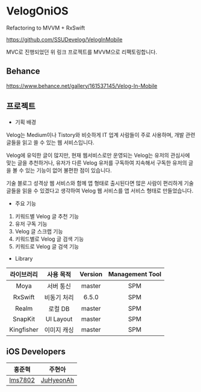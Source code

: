 # VelogOniOS
Refactoring to MVVM + RxSwift

https://github.com/SSUDevelog/VelogInMobile

MVC로 진행되었던 위 링크 프로젝트를 MVVM으로 리팩토링합니다.

## Behance
https://www.behance.net/gallery/161537145/Velog-In-Mobile

## 프로젝트
 
- 기획 배경

Velog는 Medium이나 Tistory와 비슷하게 IT 업계 사람들이 주로 사용하며, 개발 관련 글들을 읽고 쓸 수 있는 웹 서비스입니다.

Velog에 유익한 글이 많지만, 현재 웹서비스로만 운영되는 Velog는 유저의 관심사에 맞는 글을 추천하거나, 유저가 다른 Velog 유저를 구독하여 지속해서 구독한 유저의 글을 볼 수 있는 기능이 없어 불편한 점이 있습니다.

기술 블로그 성격상 웹 서비스와 함께 앱 형태로 출시된다면 많은 사람이 편리하게 기술 글들을 읽을 수 있겠다고 생각하여 Velog 웹 서비스를 앱 서비스 형태로 만들었습니다.

- 주요 기능

1. 키워드별 Velog 글 추천 기능
2. 유저 구독 기능
3. Velog 글 스크랩 기능
4. 키워드별로 Velog 글 검색 기능
5. 키워드로 Velog 글 검색 기능

- Library

라이브러리 | 사용 목적 | Version | Management Tool
:---------:|:----------:|:---------: |:---------:
 Moya | 서버 통신 | master | SPM
 RxSwift  | 비동기 처리 | 6.5.0 | SPM
 Realm  | 로컬 DB | master | SPM
 SnapKit | UI Layout | master | SPM
 Kingfisher  | 이미지 캐싱 | master | SPM
 
## iOS Developers


| 홍준혁 | 주현아 |
| :---------:|:----------:|
| [lms7802](https://github.com/hongjunehuke) | [JuHyeonAh](https://github.com/JuHyeonAh) |

